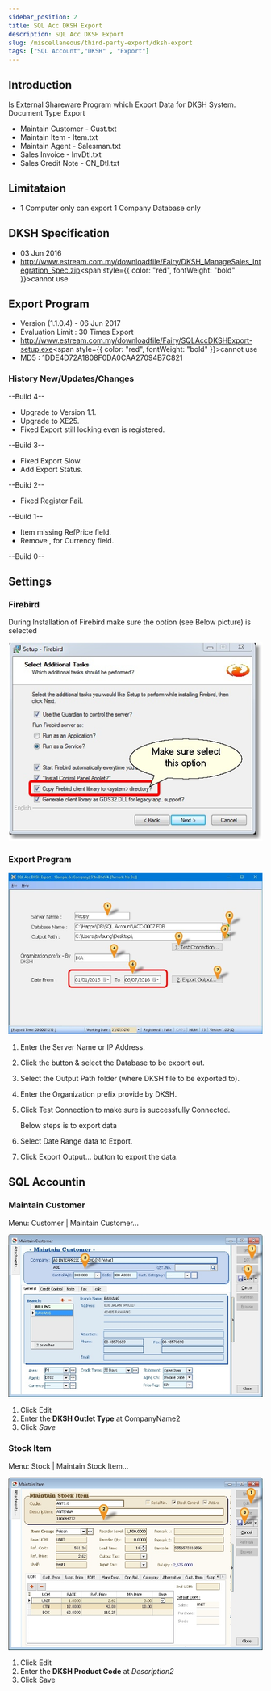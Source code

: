 ```yaml
---
sidebar_position: 2
title: SQL Acc DKSH Export
description: SQL Acc DKSH Export   
slug: /miscellaneous/third-party-export/dksh-export
tags: ["SQL Account","DKSH" , "Export"]
---
```


## Introduction

Is External Shareware Program which Export Data for DKSH System.
Document Type Export

- Maintain Customer - Cust.txt
- Maintain Item - Item.txt
- Maintain Agent - Salesman.txt
- Sales Invoice - InvDtl.txt
- Sales Credit Note - CN_Dtl.txt

## Limitataion

- 1 Computer only can export 1 Company Database only

## DKSH Specification

- 03 Jun 2016
- http://www.estream.com.my/downloadfile/Fairy/DKSH_ManageSales_Integration_Spec.zip<span style={{ color: "red", fontWeight: "bold" }}>cannot use</span>

## Export Program

- Version (1.1.0.4) - 06 Jun 2017
- Evaluation Limit : 30 Times Export
- http://www.estream.com.my/downloadfile/Fairy/SQLAccDKSHExport-setup.exe<span style={{ color: "red", fontWeight: "bold" }}>cannot use</span>
- MD5 : 1DDE4D72A1808F0DA0CAA27094B7C821

### History New/Updates/Changes

--Build 4--

- Upgrade to Version 1.1.
- Upgrade to XE25.
- Fixed Export still locking even is registered.

--Build 3--

- Fixed Export Slow.
- Add Export Status.

--Build 2--

- Fixed Register Fail.

--Build 1--

- Item missing RefPrice field.
- Remove , for Currency field.

--Build 0--

## Settings

### Firebird

During Installation of Firebird make sure the option (see Below picture) is selected

![15](../../../static/img/miscellaneous/third-party-export/dksh-firbird.png)

### Export Program


![16](../../../static/img/miscellaneous/third-party-export/dksh-exp.png)

01. Enter the Server Name or IP Address.
02. Click the button & select the Database to be export out.
03. Select the Output Path folder (where DKSH file to be exported to).
04. Enter the Organization prefix provide by DKSH.
05. Click Test Connection to make sure is successfully Connected.

    Below steps is to export data

06. Select Date Range data to Export.
07. Click Export Output... button to export the data.

## SQL Accountin

### Maintain Customer

Menu: Customer | Maintain Customer...

![17](../../../static/img/miscellaneous/third-party-export/dksh-customer.png)

01. Click Edit
02. Enter the **DKSH Outlet Type** at CompanyName2
03. Click *Save*

### Stock Item

Menu: Stock | Maintain Stock Item...

![18](../../../static/img/miscellaneous/third-party-export/dksh-item.png)

01. Click Edit
02. Enter the **DKSH Product Code** at *Description2*
03. Click Save
